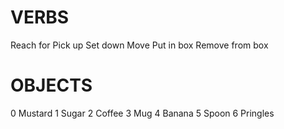 # VERBS
Reach for
Pick up
Set down
Move
Put in box
Remove from box

# OBJECTS

0 Mustard
1 Sugar
2 Coffee
3 Mug
4 Banana
5 Spoon
6 Pringles